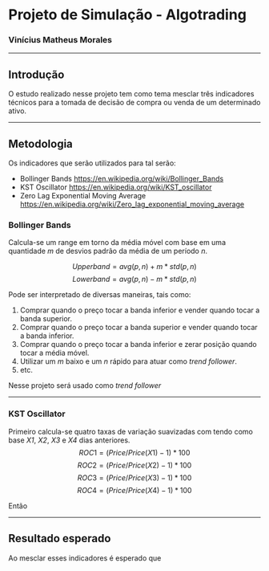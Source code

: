 # Projeto de Simulação - Algotrading
### Vinícius Matheus Morales
___
## Introdução
O estudo realizado nesse projeto tem como tema mesclar três indicadores técnicos para a tomada de decisão de compra ou venda de um determinado ativo.
___

## Metodologia
Os indicadores que serão utilizados para tal serão:
- Bollinger Bands https://en.wikipedia.org/wiki/Bollinger_Bands
- KST Oscillator https://en.wikipedia.org/wiki/KST_oscillator
- Zero Lag Exponential Moving Average https://en.wikipedia.org/wiki/Zero_lag_exponential_moving_average

### Bollinger Bands
Calcula-se um range em torno da média móvel com base em uma quantidade *m* de desvios padrão da média de um período *n*.

$$
  Upper band = avg(p, n) + m * std(p, n)
$$
$$
  Lower band = avg(p, n) - m * std(p, n)
$$

Pode ser interpretado de diversas maneiras, tais como:
1. Comprar quando o preço tocar a banda inferior e vender quando tocar a banda superior.
2. Comprar quando o preço tocar a banda superior e vender quando tocar a banda inferior.
3. Comprar quando o preço tocar a banda inferior e zerar posição quando tocar a média móvel.
4. Utilizar um *m* baixo e um *n* rápido para atuar como *trend follower*.
5. etc.

Nesse projeto será usado como *trend follower*
___
### KST Oscillator
Primeiro calcula-se quatro taxas de variação suavizadas com tendo como base *X1*, *X2*, *X3* e *X4* dias anteriores.
$$ ROC1 = (Price/Price(X1) - 1) * 100 $$
$$ ROC2 = (Price/Price(X2) - 1) * 100 $$
$$ ROC3 = (Price/Price(X3) - 1) * 100 $$
$$ ROC4 = (Price/Price(X4) - 1) * 100 $$

Então 
___
## Resultado esperado
Ao mesclar esses indicadores é esperado que 

